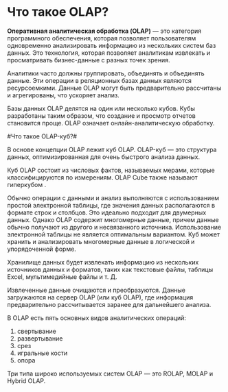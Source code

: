 # Что такое OLAP? #

**Оперативная аналитическая обработка (OLAP)** — это категория программного обеспечения, которая позволяет пользователям одновременно анализировать информацию из нескольких систем баз данных. Это технология, которая позволяет аналитикам извлекать и просматривать бизнес-данные с разных точек зрения.

Аналитики часто должны группировать, объединять и объединять данные. Эти операции в реляционных базах данных являются ресурсоемкими. Данные OLAP могут быть предварительно рассчитаны и агрегированы, что ускоряет анализ.

Базы данных OLAP делятся на один или несколько кубов. Кубы разработаны таким образом, что создание и просмотр отчетов становится проще. OLAP означает онлайн-аналитическую обработку.


#Что такое OLAP-куб?#

В основе концепции OLAP лежит куб OLAP. OLAP-куб — это структура данных, оптимизированная для очень быстрого анализа данных.

Куб OLAP состоит из числовых фактов, называемых мерами, которые классифицируются по измерениям. OLAP Cube также называют гиперкубом .

Обычно операции с данными и анализ выполняются с использованием простой электронной таблицы, где значения данных располагаются в формате строк и столбцов. Это идеально подходит для двумерных данных. Однако OLAP содержит многомерные данные, причем данные обычно получают из другого и несвязанного источника. Использование электронной таблицы не является оптимальным вариантом. Куб может хранить и анализировать многомерные данные в логической и упорядоченной форме.

Хранилище данных будет извлекать информацию из нескольких источников данных и форматов, таких как текстовые файлы, таблицы Excel, мультимедийные файлы и т. Д.

Извлеченные данные очищаются и преобразуются. Данные загружаются на сервер OLAP (или куб OLAP), где информация предварительно рассчитывается заранее для дальнейшего анализа.

В OLAP есть пять основных видов аналитических операций: 
1) свертывание 
2) развертывание 
3) срез 
4) игральные кости
5) опора

Три типа широко используемых систем OLAP — это ROLAP, MOLAP и Hybrid OLAP.